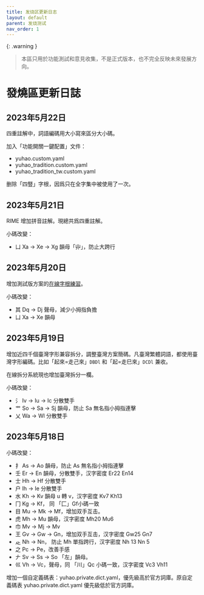 ```yaml
---
title: 发烧区更新日志
layout: default
parent: 发烧测试
nav_order: 1
---
```


{: .warning }
>本區只用於功能測試和意見收集，不是正式版本，也不完全反映未來發展方向。

<!-- omit in toc -->
# 發燒區更新日誌

## 2023年5月22日

四重註解中，詞語編碼用大小寫來區分大小碼。

加入「功能開關一鍵配置」文件：

- yuhao.custom.yaml
- yuhao_tradition.custom.yaml
- yuhao_tradition_tw.custom.yaml

删除「四豎」字根，因爲只在全字集中被使用了一次。

## 2023年5月21日

RIME 增加拼音註解。現總共爲四重註解。

小碼改變：

- 凵 Xa -> Xe -> Xg 韻母「丱」，防止大跨行

## 2023年5月20日

增加測試版方案的[在線字根練習](../../beta/practice/practice.html)。

小碼改變：

- 其 Dq -> Dj 聲母，減少小拇指負擔
- 凵 Xa -> Xe 韻母

## 2023年5月19日

增加近四千個臺灣字形兼容拆分，調整臺灣方案簡碼。凡臺灣繁體詞語，都使用臺灣字形編碼。比如「起來=走己來」`DBDl` 和「起=走巳來」`DCDl` 兼收。

在線拆分系統現也增加臺灣拆分一欄。

小碼改變：

- 氵 Iv -> Iu -> Ic 分散雙手
- 艹 So -> Sa -> Sj 韻母，防止 Sa 無名指小拇指連擊
- 乂 Wa -> Wl 分散雙手

## 2023年5月18日

小碼改變：

- 扌 As -> Ao 韻母，防止 As 無名指小拇指連擊
- 壬 Er -> En 韻母，分散雙手，汉字密度 Er22 En14
- 士 Hh -> Hf 分散雙手
- 户 Ih -> Ie 分散雙手
- 水 Kh -> Kv 韻母 u 轉 v，汉字密度 Kv7 Kh13
- 冂 Kg -> Kf， 同 「匚」Gf小碼一致
- 目 Mu -> Mk -> Mf，增加双手互击。
- 虎 Mh -> Mu 韻母，汉字密度 Mh20 Mu6
- 巾 Mv -> Mj -> Mv
- 王 Gv -> Gw -> Gn，增加双手互击，汉字密度 Gw25 Gn7
- 龰 Nh -> Nn， 防止 Mh 單指跨行，汉字密度 Nh 13 Nn 5
- 之 Pc -> Pe，改善手感
- 𠂇 Sv -> Ss -> So 「左」韻母。
- 巛 Vh -> Vc，聲母，同 「川」Qc 小碼一致，汉字密度 Vc3 Vh11

增加一個自定義碼表：yuhao.private.dict.yaml，優先級高於官方詞庫。原自定義碼表 yuhao.private.dict.yaml 優先級低於官方詞庫。
